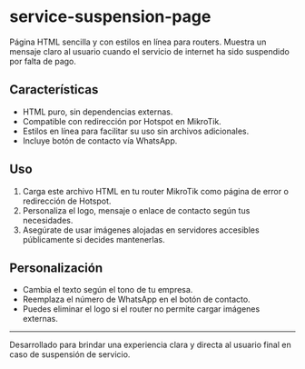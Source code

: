 # service-suspension-page

Página HTML sencilla y con estilos en línea para routers. Muestra un mensaje claro al usuario cuando el servicio de internet ha sido suspendido por falta de pago.

## Características

- HTML puro, sin dependencias externas.
- Compatible con redirección por Hotspot en MikroTik.
- Estilos en línea para facilitar su uso sin archivos adicionales.
- Incluye botón de contacto vía WhatsApp.

## Uso

1. Carga este archivo HTML en tu router MikroTik como página de error o redirección de Hotspot.
2. Personaliza el logo, mensaje o enlace de contacto según tus necesidades.
3. Asegúrate de usar imágenes alojadas en servidores accesibles públicamente si decides mantenerlas.

## Personalización

- Cambia el texto según el tono de tu empresa.
- Reemplaza el número de WhatsApp en el botón de contacto.
- Puedes eliminar el logo si el router no permite cargar imágenes externas.

---
Desarrollado para brindar una experiencia clara y directa al usuario final en caso de suspensión de servicio.
